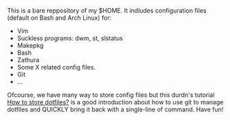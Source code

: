 This is a bare reppository of my $HOME. It indludes configuration files (default on Bash and Arch Linux) for:
  - Vim
  - Suckless programs: dwm, st, slstatus
  - Makepkg
  - Bash
  - Zathura
  - Some X related config files.
  - Git
  - ...

Ofcourse, we have many way to store config files but this durdn's tutorial [How to store dotfiles?](https://www.atlassian.com/git/tutorials/dotfiles) is a good introduction about how to use git to manage dotfiles and QUICKLY bring it back with a single-line of command. Have fun!
